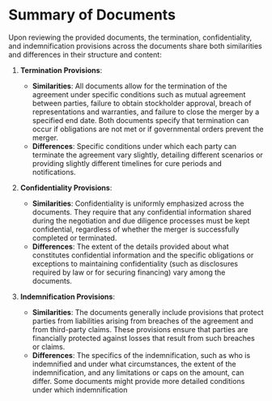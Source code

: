 # Summary of Documents

Upon reviewing the provided documents, the termination, confidentiality, and indemnification provisions across the documents share both similarities and differences in their structure and content:

1. **Termination Provisions**:
   - **Similarities**: All documents allow for the termination of the agreement under specific conditions such as mutual agreement between parties, failure to obtain stockholder approval, breach of representations and warranties, and failure to close the merger by a specified end date. Both documents specify that termination can occur if obligations are not met or if governmental orders prevent the merger.
   - **Differences**: Specific conditions under which each party can terminate the agreement vary slightly, detailing different scenarios or providing slightly different timelines for cure periods and notifications.

2. **Confidentiality Provisions**:
   - **Similarities**: Confidentiality is uniformly emphasized across the documents. They require that any confidential information shared during the negotiation and due diligence processes must be kept confidential, regardless of whether the merger is successfully completed or terminated.
   - **Differences**: The extent of the details provided about what constitutes confidential information and the specific obligations or exceptions to maintaining confidentiality (such as disclosures required by law or for securing financing) vary among the documents.

3. **Indemnification Provisions**:
   - **Similarities**: The documents generally include provisions that protect parties from liabilities arising from breaches of the agreement and from third-party claims. These provisions ensure that parties are financially protected against losses that result from such breaches or claims.
   - **Differences**: The specifics of the indemnification, such as who is indemnified and under what circumstances, the extent of the indemnification, and any limitations or caps on the amount, can differ. Some documents might provide more detailed conditions under which indemnification